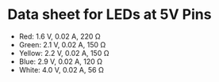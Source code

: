# Data sheet for LEDs at 5V Pins

* Red:    1.6 V, 0.02 A, 220 Ω
* Green:  2.1 V, 0.02 A, 150 Ω
* Yellow: 2.2 V, 0.02 A, 150 Ω
* Blue:   2.9 V, 0.02 A, 120 Ω
* White:  4.0 V, 0.02 A, 56 Ω
